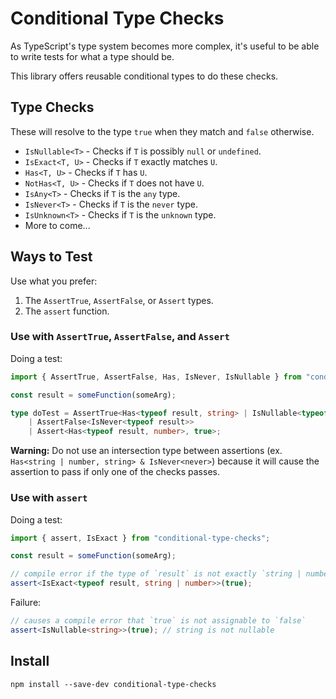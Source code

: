 # Conditional Type Checks

As TypeScript's type system becomes more complex, it's useful to be able to write tests for what a type should be.

This library offers reusable conditional types to do these checks.

## Type Checks

These will resolve to the type `true` when they match and `false` otherwise.

* `IsNullable<T>` - Checks if `T` is possibly `null` or `undefined`.
* `IsExact<T, U>` - Checks if `T` exactly matches `U`.
* `Has<T, U>` - Checks if `T` has `U`.
* `NotHas<T, U>` - Checks if `T` does not have `U`.
* `IsAny<T>` - Checks if `T` is the `any` type.
* `IsNever<T>` - Checks if `T` is the `never` type.
* `IsUnknown<T>` - Checks if `T` is the `unknown` type.
* More to come...

## Ways to Test

Use what you prefer:

1. The `AssertTrue`, `AssertFalse`, or `Assert` types.
2. The `assert` function.

### Use with `AssertTrue`, `AssertFalse`, and `Assert`

Doing a test:

```ts
import { AssertTrue, AssertFalse, Has, IsNever, IsNullable } from "conditional-type-checks";

const result = someFunction(someArg);

type doTest = AssertTrue<Has<typeof result, string> | IsNullable<typeof result>>
    | AssertFalse<IsNever<typeof result>>
    | Assert<Has<typeof result, number>, true>;
```

**Warning:** Do not use an intersection type between assertions (ex. `Has<string | number, string> & IsNever<never>`) because it will cause the assertion to pass if only one of the checks passes.

### Use with `assert`

Doing a test:

```ts
import { assert, IsExact } from "conditional-type-checks";

const result = someFunction(someArg);

// compile error if the type of `result` is not exactly `string | number`
assert<IsExact<typeof result, string | number>>(true);
```

Failure:

```ts
// causes a compile error that `true` is not assignable to `false`
assert<IsNullable<string>>(true); // string is not nullable
```

## Install

```
npm install --save-dev conditional-type-checks
```
